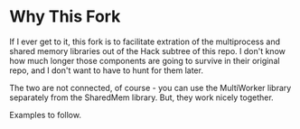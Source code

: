 # Why This Fork

If I ever get to it, this fork is to facilitate extration of the multiprocess and shared memory libraries out of the Hack subtree of this repo. I don't know how much longer those components are going to survive in their original repo, and I don't want to have to hunt for them later.

The two are not connected, of course - you can use the MultiWorker library separately from the SharedMem library. But, they work nicely together.

Examples to follow.
